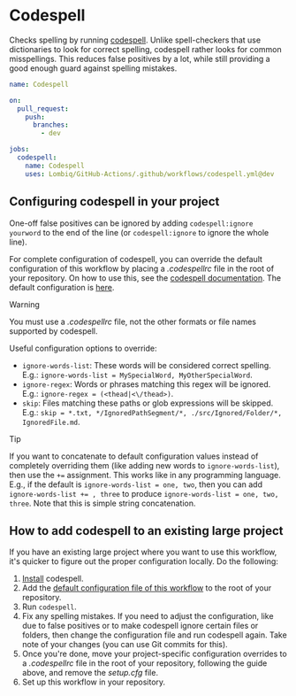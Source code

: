 # Codespell

Checks spelling by running [codespell](https://github.com/codespell-project/codespell). Unlike spell-checkers that use dictionaries to look for correct spelling, codespell rather looks for common misspellings. This reduces false positives by a lot, while still providing a good enough guard against spelling mistakes.

```yaml
name: Codespell

on:
  pull_request:
    push:
      branches:
        - dev

jobs:
  codespell:
    name: Codespell
    uses: Lombiq/GitHub-Actions/.github/workflows/codespell.yml@dev
```

## Configuring codespell in your project

One-off false positives can be ignored by adding `codespell:ignore yourword` to the end of the line (or `codespell:ignore` to ignore the whole line).<!-- #spell-check-ignore-line -->

For complete configuration of codespell, you can override the default configuration of this workflow by placing a _.codespellrc_ file in the root of your repository. On how to use this, see the [codespell documentation](https://github.com/codespell-project/codespell?tab=readme-ov-file#using-a-config-file). The default configuration is [here](https://github.com/Lombiq/GitHub-Actions/blob/dev/.github/actions/codespell/setup.cfg).

<!-- textlint-disable doubled-spaces -->
> [!WARNING]
> You must use a _.codespellrc_ file, not the other formats or file names supported by codespell.
<!-- textlint-enable doubled-spaces -->

Useful configuration options to override:

- `ignore-words-list`: These words will be considered correct spelling. E.g.: `ignore-words-list = MySpecialWord, MyOtherSpecialWord`.
- `ignore-regex`: Words or phrases matching this regex will be ignored. E.g.: `ignore-regex = (<thead|<\/thead>)`.<!-- codespell:ignore thead --><!-- #spell-check-ignore-line -->
- `skip`: Files matching these paths or glob expressions will be skipped. E.g.: `skip = *.txt, */IgnoredPathSegment/*, ./src/Ignored/Folder/*, IgnoredFile.md`.

<!-- textlint-disable doubled-spaces -->
> [!TIP]
> If you want to concatenate to default configuration values instead of completely overriding them (like adding new words to `ignore-words-list`), then use the `+=` assignment. This works like in any programming language. E.g., if the default is `ignore-words-list = one, two`, then you can add `ignore-words-list += , three` to produce `ignore-words-list = one, two, three`. Note that this is simple string concatenation.
<!-- textlint-enable doubled-spaces -->

## How to add codespell to an existing large project

If you have an existing large project where you want to use this workflow, it's quicker to figure out the proper configuration locally. Do the following:

1. [Install](https://github.com/codespell-project/codespell?tab=readme-ov-file#installation) codespell.
2. Add the [default configuration file of this workflow](https://github.com/Lombiq/GitHub-Actions/blob/dev/.github/actions/codespell/setup.cfg) to the root of your repository.
3. Run `codespell`.
4. Fix any spelling mistakes. If you need to adjust the configuration, like due to false positives or to make codespell ignore certain files or folders, then change the configuration file and run codespell again. Take note of your changes (you can use Git commits for this).
5. Once you're done, move your project-specific configuration overrides to a _.codespellrc_ file in the root of your repository, following the guide above, and remove the _setup.cfg_ file.
6. Set up this workflow in your repository.